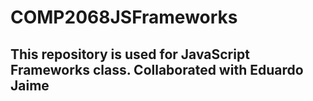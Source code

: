 # COMP2068JSFrameworks
 
## This repository is used for JavaScript Frameworks class. Collaborated with Eduardo Jaime
